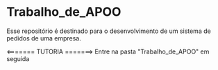 # Trabalho_de_APOO
Esse repositório é destinado para o desenvolvimento de um sistema de pedidos de uma empresa.

<======= TUTORIA =======>
Entre na pasta "Trabalho_de_APOO" em seguida 
